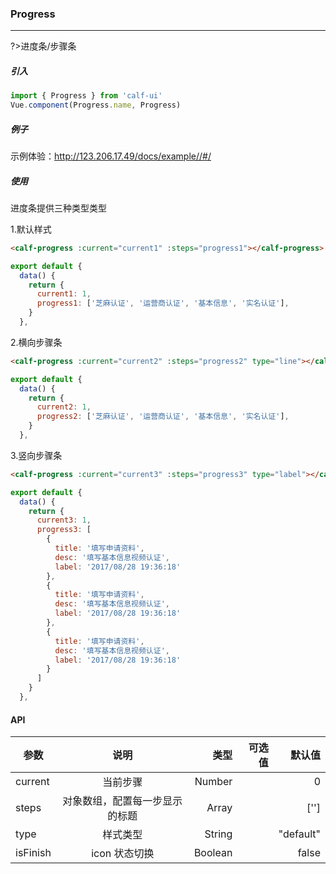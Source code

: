 ### Progress

---

?>进度条/步骤条

##### 引入

```javascript
import { Progress } from 'calf-ui'
Vue.component(Progress.name, Progress)
```

##### 例子

示例体验：http://123.206.17.49/docs/example//#/

##### 使用

进度条提供三种类型类型

1.默认样式

```html
<calf-progress :current="current1" :steps="progress1"></calf-progress>
```

```js
export default {
  data() {
    return {
      current1: 1,
      progress1: ['芝麻认证', '运营商认证', '基本信息', '实名认证'],
    }
  },
```

2.横向步骤条

```html
<calf-progress :current="current2" :steps="progress2" type="line"></calf-progress>
```

```js
export default {
  data() {
    return {
      current2: 1,
      progress2: ['芝麻认证', '运营商认证', '基本信息', '实名认证'],
    }
  },
```

3.竖向步骤条

```html
<calf-progress :current="current3" :steps="progress3" type="label"></calf-progress>
```

```js
export default {
  data() {
    return {
      current3: 1,
      progress3: [
        {
          title: '填写申请资料',
          desc: '填写基本信息视频认证',
          label: '2017/08/28 19:36:18'
        },
        {
          title: '填写申请资料',
          desc: '填写基本信息视频认证',
          label: '2017/08/28 19:36:18'
        },
        {
          title: '填写申请资料',
          desc: '填写基本信息视频认证',
          label: '2017/08/28 19:36:18'
        }
      ]
    }
  },
```

#### API

| 参数     |              说明              |    类型 | 可选值 |    默认值 |
| -------- | :----------------------------: | ------: | -----: | --------: |
| current  |            当前步骤            |  Number |        |         0 |
| steps    | 对象数组，配置每一步显示的标题 |   Array |        |      [''] |
| type     |            样式类型            |  String |        | "default" |
| isFinish |         icon 状态切换          | Boolean |        |     false |
